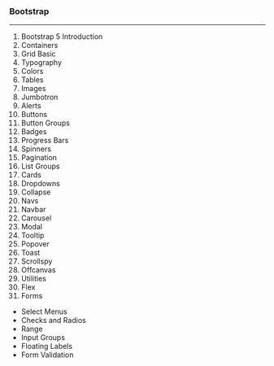 ### Bootstrap

---

1. Bootstrap 5 Introduction
2. Containers
3. Grid Basic
4. Typography
5. Colors
6. Tables
7. Images
8. Jumbotron
9. Alerts
10. Buttons
11. Button Groups
12. Badges
13. Progress Bars
14. Spinners
15. Pagination
16. List Groups
17. Cards
18. Dropdowns
19. Collapse
20. Navs
21. Navbar
22. Carousel
23. Modal
24. Tooltip
25. Popover
26. Toast
27. Scrollspy
28. Offcanvas
29. Utilities
30. Flex
31. Forms
  - Select Menus
  - Checks and Radios
  - Range
  - Input Groups
  - Floating Labels
  - Form Validation